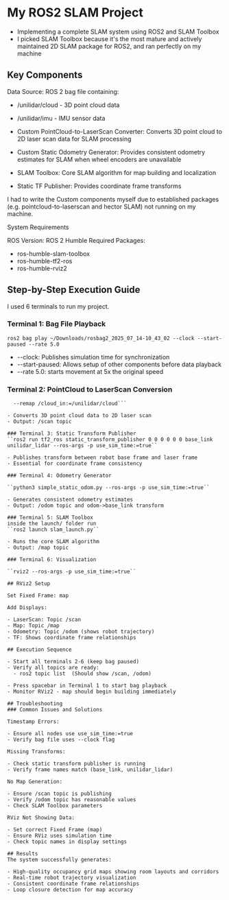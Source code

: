 # My ROS2 SLAM Project

- Implementing a complete SLAM system using ROS2 and SLAM Toolbox
- I picked SLAM Toolbox because it's the most mature and actively maintained 2D SLAM package for ROS2, and ran perfectly on my machine

## Key Components

Data Source: ROS 2 bag file containing:

- /unilidar/cloud - 3D point cloud data
- /unilidar/imu - IMU sensor data


- Custom PointCloud-to-LaserScan Converter: Converts 3D point cloud to 2D laser scan data for SLAM processing
- Custom Static Odometry Generator: Provides consistent odometry estimates for SLAM when wheel encoders are unavailable
- SLAM Toolbox: Core SLAM algorithm for map building and localization
- Static TF Publisher: Provides coordinate frame transforms

I had to write the Custom components myself due to established packages (e.g. pointcloud-to-laserscan and hector SLAM) not running on my machine.

System Requirements

ROS Version: ROS 2 Humble
Required Packages:

- ros-humble-slam-toolbox
- ros-humble-tf2-ros
- ros-humble-rviz2

## Step-by-Step Execution Guide

I used 6 terminals to run my project.

### Terminal 1: Bag File Playback
``ros2 bag play ~/Downloads/rosbag2_2025_07_14-10_43_02 --clock --start-paused --rate 5.0``

- --clock: Publishes simulation time for synchronization
- --start-paused: Allows setup of other components before data playback
- --rate 5.0: starts movement at 5x the original speed

### Terminal 2: PointCloud to LaserScan Conversion
```python3 pointcloud_to_laserscan.py --ros-args \
  --remap /cloud_in:=/unilidar/cloud```

- Converts 3D point cloud data to 2D laser scan
- Output: /scan topic

### Terminal 3: Static Transform Publisher
``ros2 run tf2_ros static_transform_publisher 0 0 0 0 0 0 base_link unilidar_lidar --ros-args -p use_sim_time:=true``

- Publishes transform between robot base frame and laser frame
- Essential for coordinate frame consistency

### Terminal 4: Odometry Generator

``python3 simple_static_odom.py --ros-args -p use_sim_time:=true``

- Generates consistent odometry estimates
- Output: /odom topic and odom->base_link transform

### Terminal 5: SLAM Toolbox
inside the launch/ folder run
``ros2 launch slam_launch.py``

- Runs the core SLAM algorithm
- Output: /map topic

### Terminal 6: Visualization

``rviz2 --ros-args -p use_sim_time:=true``

## RViz2 Setup

Set Fixed Frame: map

Add Displays:

- LaserScan: Topic /scan
- Map: Topic /map
- Odometry: Topic /odom (shows robot trajectory)
- TF: Shows coordinate frame relationships

## Execution Sequence

- Start all terminals 2-6 (keep bag paused)
- Verify all topics are ready:
  - ros2 topic list  (Should show /scan, /odom)

- Press spacebar in Terminal 1 to start bag playback
- Monitor RViz2 - map should begin building immediately

## Troubleshooting
### Common Issues and Solutions

Timestamp Errors:

- Ensure all nodes use use_sim_time:=true
- Verify bag file uses --clock flag

Missing Transforms:

- Check static transform publisher is running
- Verify frame names match (base_link, unilidar_lidar)

No Map Generation:

- Ensure /scan topic is publishing
- Verify /odom topic has reasonable values
- Check SLAM Toolbox parameters

RViz Not Showing Data:

- Set correct Fixed Frame (map)
- Ensure RViz uses simulation time
- Check topic names in display settings

## Results
The system successfully generates:

- High-quality occupancy grid maps showing room layouts and corridors
- Real-time robot trajectory visualization
- Consistent coordinate frame relationships
- Loop closure detection for map accuracy
